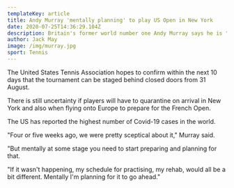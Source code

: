 ```yaml
---
templateKey: article
title: Andy Murray 'mentally planning' to play US Open in New York
date: 2020-07-25T14:36:29.104Z
description: Britain's former world number one Andy Murray says he is "mentally planning" for the US Open to go ahead.
author: Jack May
image: /img/murray.jpg
sport: Tennis
---
```

The United States Tennis Association hopes to confirm within the next 10 days that the tournament can be staged behind closed doors from 31 August.

There is still uncertainty if players will have to quarantine on arrival in New York and also when flying onto Europe to prepare for the French Open.

The US has reported the highest number of Covid-19 cases in the world.

"Four or five weeks ago, we were pretty sceptical about it," Murray said.

"But mentally at some stage you need to start preparing and planning for that.

"If it wasn't happening, my schedule for practising, my rehab, would all be a bit different. Mentally I'm planning for it to go ahead."
